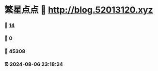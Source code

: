 # 繁星点点 :link: http://blog.52013120.xyz 
### :page_facing_up: [14](http://blog.52013120.xyz/tag.html) 
### :speech_balloon: 0 
### :hibiscus: 45308 
### :alarm_clock: 2024-08-06 23:18:24 
